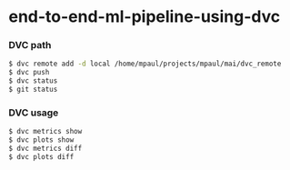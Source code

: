 # end-to-end-ml-pipeline-using-dvc

### DVC path

```sh
$ dvc remote add -d local /home/mpaul/projects/mpaul/mai/dvc_remote
$ dvc push
$ dvc status
$ git status


```

### DVC usage

```sh
$ dvc metrics show
$ dvc plots show
$ dvc metrics diff
$ dvc plots diff
```
